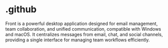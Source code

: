 # .github
Front is a powerful desktop application designed for email management, team collaboration, and unified communication, compatible with Windows and macOS. It centralizes messages from email, chat, and social channels, providing a single interface for managing team workflows efficiently.
